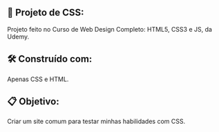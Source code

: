 ## 🚀 Projeto de CSS:
Projeto feito no Curso de Web Design Completo: HTML5, CSS3 e JS, da Udemy.
## 🛠️ Construído com:
Apenas CSS e HTML.
## 📋 Objetivo:
Criar um site comum para testar minhas habilidades com CSS.

